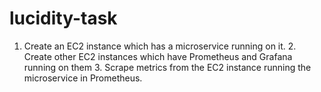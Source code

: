 # lucidity-task
1. Create an EC2 instance which has a microservice running on it.  2. Create other EC2 instances which have Prometheus and Grafana running on them 3. Scrape metrics from the EC2 instance running the microservice in Prometheus.
